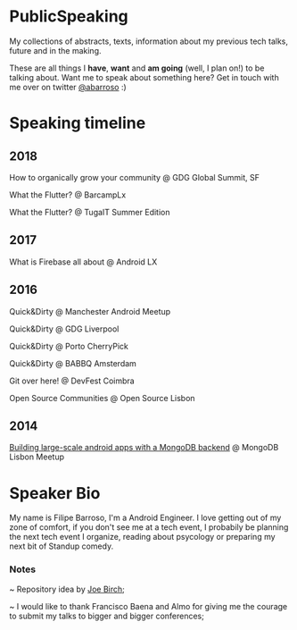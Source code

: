 # PublicSpeaking
My collections of abstracts, texts, information about my previous tech talks, future and in the making.

These are all things I **have**, **want** and **am going** (well, I plan on!) to be talking about. Want me to speak about something here? Get in touch with me over on twitter [@abarroso](https://twitter.com/abarroso) :)

# Speaking timeline

## 2018
How to organically grow your community @ GDG Global Summit, SF

What the Flutter? @ BarcampLx

What the Flutter? @ TugaIT Summer Edition

## 2017
What is Firebase all about @ Android LX
## 2016
Quick&Dirty @ Manchester Android Meetup

Quick&Dirty @ GDG Liverpool

Quick&Dirty @ Porto CherryPick

Quick&Dirty @ BABBQ Amsterdam

Git over here! @ DevFest Coimbra

Open Source Communities @ Open Source Lisbon

## 2014
[Building large-scale android apps with a MongoDB backend](https://github.com/OldMetalmind/PublicSpeaking/blob/master/Building%20large-scale%20android%20apps%20with%20a%20MongoDB%20backend.md) @ MongoDB Lisbon Meetup

# Speaker Bio
My name is Filipe Barroso, I'm a Android Engineer. I love getting out of my zone of comfort, if you don't see me at a tech event, I probabily be planning the next tech event I organize, reading about psycology or preparing my next bit of Standup comedy.


### Notes
~ Repository idea by [Joe Birch](https://github.com/hitherejoe);

~ I would like to thank Francisco Baena and Almo for giving me the courage to submit my talks to bigger and bigger conferences;